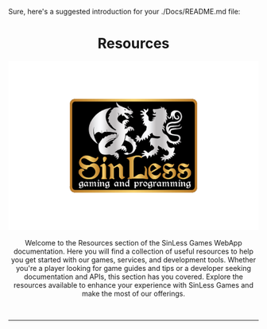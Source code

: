 Sure, here's a suggested introduction for your ./Docs/README.md file:

<div align="center">
    <h1>Resources</h1>
    <a>
        <img src="Docs/images/logos/sinless-games/3.png" alt="SinLess Games LLC Logo">
    </a>
    <br/>
    <p>
        Welcome to the Resources section of the SinLess Games WebApp documentation. Here you will find a collection of useful resources to help you get started with our games, services, and development tools. Whether you're a player looking for game guides and tips or a developer seeking documentation and APIs, this section has you covered. Explore the resources available to enhance your experience with SinLess Games and make the most of our offerings.
    </p>
</div>
<br/>

---

